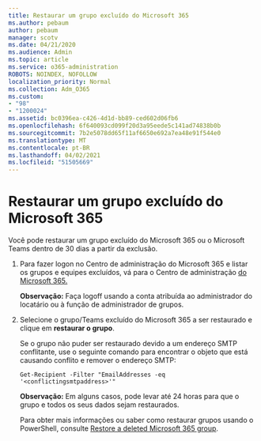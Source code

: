 ```yaml
---
title: Restaurar um grupo excluído do Microsoft 365
ms.author: pebaum
author: pebaum
manager: scotv
ms.date: 04/21/2020
ms.audience: Admin
ms.topic: article
ms.service: o365-administration
ROBOTS: NOINDEX, NOFOLLOW
localization_priority: Normal
ms.collection: Adm_O365
ms.custom:
- "98"
- "1200024"
ms.assetid: bc0396ea-c426-4d1d-bb89-ced602d06fb6
ms.openlocfilehash: 6f640093cd099f20d3a95eede5c141ad74838b0b
ms.sourcegitcommit: 7b2e5078dd65f11af6650e692a7ea48e91f544e0
ms.translationtype: MT
ms.contentlocale: pt-BR
ms.lasthandoff: 04/02/2021
ms.locfileid: "51505669"
---
```

# <a name="restore-a-deleted-microsoft-365-group"></a>Restaurar um grupo excluído do Microsoft 365

Você pode restaurar um grupo excluído do Microsoft 365 ou o Microsoft Teams dentro de 30 dias a partir da exclusão.

1. Para fazer logon no Centro de administração do Microsoft 365 e listar os grupos e equipes excluídos, vá para o Centro de administração [do Microsoft 365.](https://aka.ms/RestoreDeletedGroup)

    **Observação:** Faça logoff usando a conta atribuída ao administrador do locatário ou à função de administrador de grupos.

1. Selecione o grupo/Teams excluído do Microsoft 365 a ser restaurado e clique em **restaurar o grupo**.

    Se o grupo não puder ser restaurado devido a um endereço SMTP conflitante, use o seguinte comando para encontrar o objeto que está causando conflito e remover o endereço SMTP:

    `Get-Recipient -Filter "EmailAddresses -eq '<conflictingsmtpaddress>'"`

    **Observação:** Em alguns casos, pode levar até 24 horas para que o grupo e todos os seus dados sejam restaurados.

    Para obter mais informações ou saber como restaurar grupos usando o PowerShell, consulte [Restore a deleted Microsoft 365 group](https://go.microsoft.com/fwlink/?linkid=867802).